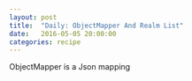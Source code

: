 ```yaml
---
layout: post
title:  "Daily: ObjectMapper And Realm List"
date:   2016-05-05 20:00:00
categories: recipe
---
```

ObjectMapper is a Json mapping 